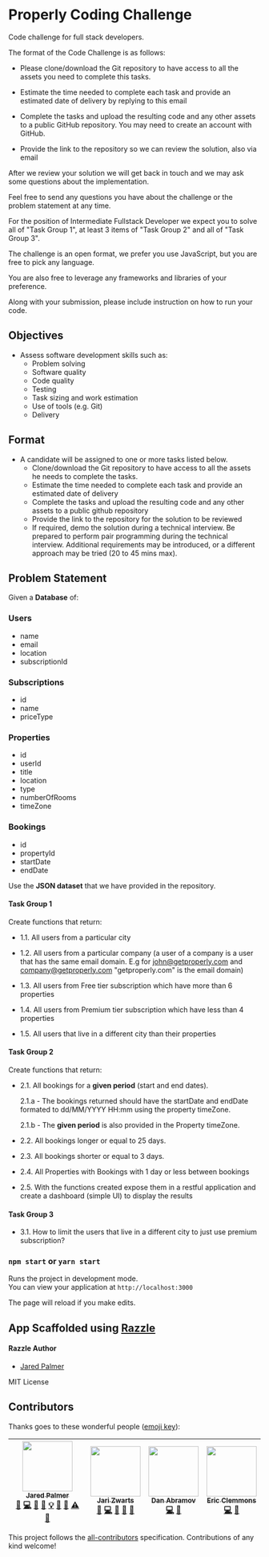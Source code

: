 # Properly Coding Challenge
Code challenge for full stack developers.

The format of the Code Challenge is as follows:

- Please clone/download the Git repository to have access to all the assets you need to complete this tasks.

- Estimate the time needed to complete each task and provide an estimated date of delivery by replying to this email

- Complete the tasks and upload the resulting code and any other assets to a public GitHub repository. You may need to create an account with GitHub.

- Provide the link to the repository so we can review the solution, also via email


After we review your solution we will get back in touch and we may ask some questions about the implementation.

Feel free to send any questions you have about the challenge or the problem statement at any time.


For the position of Intermediate Fullstack Developer we expect you to solve all of "Task Group 1", at least 3 items of "Task Group 2" and all of "Task Group 3".


The challenge is an open format, we prefer you use JavaScript, but you are free to pick any language.


You are also free to leverage any frameworks and libraries of your preference.

Along with your submission, please include instruction on how to run your code.
## Objectives
 - Assess software development skills such as:
    - Problem solving
    - Software quality
    - Code quality
    - Testing
    - Task sizing and work estimation
    - Use of tools (e.g. Git)
    - Delivery

## Format
 - A candidate will be assigned to one or more tasks listed below. 
    - Clone/download the Git repository to have access to all the assets he needs to complete the tasks.
    - Estimate the time needed to complete each task and provide an estimated date of delivery 
    - Complete the tasks and upload the resulting code and any other assets to a public github repository
    - Provide the link to the repository for the solution to be reviewed
    - If required, demo the solution during a technical interview. Be prepared to perform pair programming during the technical interview. Additional requirements may be introduced, or a different approach may be tried (20 to 45 mins max).

## Problem Statement

Given a **Database** of:
### Users
 - name
 - email
 - location
 - subscriptionId

### Subscriptions
 - id
 - name
 - priceType

### Properties
 - id
 - userId
 - title
 - location
 - type
 - numberOfRooms
 - timeZone

### Bookings

 - id
 - propertyId
 - startDate
 - endDate

Use the **JSON dataset** that we have provided in the repository. 

#### Task Group 1
Create functions that return:

 - 1.1. All users from a particular city

 - 1.2. All users from a particular company (a user of a company is a user that has the same email domain. E.g for john@getproperly.com and company@getproperly.com "getproperly.com" is the email domain)

 - 1.3. All users from Free tier subscription which have more than 6 properties

 - 1.4. All users from Premium tier subscription which have less than 4 properties

 - 1.5. All users that live in a different city than their properties

#### Task Group 2
Create functions that return:

 - 2.1. All bookings for a **given period** (start and end dates).
 
    2.1.a - The bookings returned should have the startDate and endDate formated to dd/MM/YYYY HH:mm using the property timeZone. 
    
    2.1.b - The **given period** is also provided in the Property timeZone.

- 2.2. All bookings longer or equal to 25 days.

- 2.3. All bookings shorter or equal to 3 days.

- 2.4. All Properties with Bookings with 1 day or less between bookings

- 2.5. With the functions created expose them in a restful application and create a dashboard (simple UI) to display the results

#### Task Group 3

 - 3.1. How to limit the users that live in a different city to just use premium subscription?

### `npm start` or `yarn start`

Runs the project in development mode.  
You can view your application at `http://localhost:3000`

The page will reload if you make edits.



## App Scaffolded using [Razzle](https://github.com/jaredpalmer/razzle)

#### Razzle Author

* [Jared Palmer](https://twitter.com/jaredpalmer)

MIT License

## Contributors

Thanks goes to these wonderful people ([emoji key](https://github.com/kentcdodds/all-contributors#emoji-key)):

<!-- ALL-CONTRIBUTORS-LIST:START - Do not remove or modify this section -->

| [<img src="https://avatars2.githubusercontent.com/u/4060187?v=4" width="100px;"/><br /><sub>Jared Palmer</sub>](http://jaredpalmer.com)<br />[💬](#question-jaredpalmer 'Answering Questions') [💻](https://github.com/jaredpalmer/razzle/commits?author=jaredpalmer 'Code') [🎨](#design-jaredpalmer 'Design') [📖](https://github.com/jaredpalmer/razzle/commits?author=jaredpalmer 'Documentation') [💡](#example-jaredpalmer 'Examples') [🤔](#ideas-jaredpalmer 'Ideas, Planning, & Feedback') [👀](#review-jaredpalmer 'Reviewed Pull Requests') [⚠️](https://github.com/jaredpalmer/razzle/commits?author=jaredpalmer 'Tests') [🔧](#tool-jaredpalmer 'Tools') | [<img src="https://avatars3.githubusercontent.com/u/1415847?v=4" width="100px;"/><br /><sub>Jari Zwarts</sub>](https://jari.io)<br />[💬](#question-jariz 'Answering Questions') [💻](https://github.com/jaredpalmer/razzle/commits?author=jariz 'Code') [🤔](#ideas-jariz 'Ideas, Planning, & Feedback') [🔌](#plugin-jariz 'Plugin/utility libraries') [👀](#review-jariz 'Reviewed Pull Requests') | [<img src="https://avatars0.githubusercontent.com/u/810438?v=4" width="100px;"/><br /><sub>Dan Abramov</sub>](http://twitter.com/dan_abramov)<br />[💻](https://github.com/jaredpalmer/razzle/commits?author=gaearon 'Code') [🤔](#ideas-gaearon 'Ideas, Planning, & Feedback') | [<img src="https://avatars0.githubusercontent.com/u/15182?v=4" width="100px;"/><br /><sub>Eric Clemmons</sub>](http://ericclemmons.github.com/)<br />[💻](https://github.com/jaredpalmer/razzle/commits?author=ericclemmons 'Code') [🤔](#ideas-ericclemmons 'Ideas, Planning, & Feedback') |
| :-------------------------------------------------------------------------------------------------------------------------------------------------------------------------------------------------------------------------------------------------------------------------------------------------------------------------------------------------------------------------------------------------------------------------------------------------------------------------------------------------------------------------------------------------------------------------------------------------------------------------------------------------------------------: | :---------------------------------------------------------------------------------------------------------------------------------------------------------------------------------------------------------------------------------------------------------------------------------------------------------------------------------------------------------------------------------------------------: | :-----------------------------------------------------------------------------------------------------------------------------------------------------------------------------------------------------------------------------------------------------------------------------: | :-----------------------------------------------------------------------------------------------------------------------------------------------------------------------------------------------------------------------------------------------------------------------------------------: |


<!-- ALL-CONTRIBUTORS-LIST:END -->

This project follows the [all-contributors](https://github.com/kentcdodds/all-contributors) specification. Contributions of any kind welcome!
